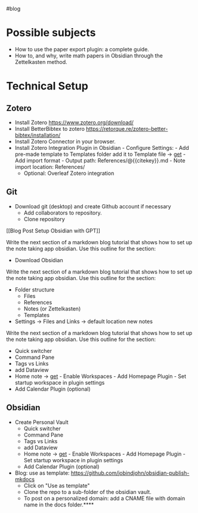 #blog
# Possible subjects
- How to use the paper export plugin: a complete guide.
- How to, and why, write math papers in Obsidian through the Zettelkasten method.
# Technical Setup
## Zotero
- Install Zotero https://www.zotero.org/download/
- Install BetterBibtex to zotero https://retorque.re/zotero-better-bibtex/installation/
- Install Zotero Connector in your browser.
- Install Zotero Integration Plugin in Obsidian
		- Configure Settings: 
			- Add pre-made template to Templates folder add it to Template file -> [get](https://raw.githubusercontent.com/mscott99/matthewscott-blog/main/files/Zotero_Template.md)
			- Add import format
			- Output path: References/@{{citekey}}.md
			- Note import location: References/
	- Optional: Overleaf Zotero integration 
## Git
- Download git (desktop) and create Github account if necessary
	- Add collaborators to repository.
	- Clone repository

[[Blog Post Setup Obsidian with GPT]]

Write the next section of a markdown blog tutorial that shows how to set up the note taking app obsidian. Use this outline for the section:
- Download Obsidian

Write the next section of a markdown blog tutorial that shows how to set up the note taking app obsidian. Use this outline for the section:
- Folder structure
	- Files
	- References
	- Notes (or Zettelkasten)
	- Templates
- Settings -> Files and Links -> default location new notes

Write the next section of a markdown blog tutorial that shows how to set up the note taking app obsidian. Use this outline for the section:
- Quick switcher
- Command Pane
- Tags vs Links
- add Dataview
- Home note ->  [get](https://raw.githubusercontent.com/mscott99/matthewscott-blog/main/files/Simplified%20Home%20Note.md)
			- Enable Workspaces
			- Add Homepage Plugin
			- Set startup workspace in plugin settings
- Add Calendar Plugin (optional)

## Obsidian
- Create Personal Vault
	- Quick switcher
	- Command Pane
	- Tags vs Links
	- add Dataview
	- Home note ->  [get](https://raw.githubusercontent.com/mscott99/matthewscott-blog/main/files/Simplified%20Home%20Note.md)
			- Enable Workspaces
			- Add Homepage Plugin
			- Set startup workspace in plugin settings
	- Add Calendar Plugin (optional)
- Blog: use as template: https://github.com/jobindjohn/obsidian-publish-mkdocs
	- Click on "Use as template"
	- Clone the repo to a sub-folder of the obsidian vault.
	- To post on a personalized domain: add a CNAME file with domain name in the docs folder.****
